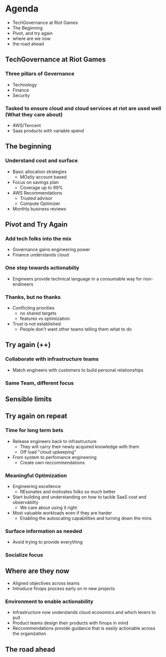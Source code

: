 # Agenda
- TechGovernance at Riot Games
- The Beginning
- Pivot, and try again
- where are we now
- the road ahead

## TechGovernance at Riot Games
### Three pillars of Gevernance
- Technology
- Finance
- Security

### Tasked to ensure cloud and cloud services at riot are used well (What they care about)
- AWS/Tencent
- Saas products with variable spend

## The beginning
### Understand cost and surface
- Basic allocation strategies
    - MOstly account based
- Focus on savings plan
    - Coverage up to 99%
- AWS Recommendations
    - Trusted advisor
    - Compute Optimizer
- Monthly business reviews

## Pivot and Try Again
### Add tech folks into the mix
- Governance gains engineering power
- Finance understands cloud

### One step towards actionabiliy
- Engineers provide technical language in a consumable way for non-endineers

### Thanks, but no thanks
- Conflicting priorities
    - no shared targets
    - features vs optimization
- Trust is not established
    - People don't want other teams telling them what to do

## Try again (++)
### Collaborate with infrastructure teams
- Match engineers with customers to build personal relationships
### Same Team, different focus

## Sensible limits

## Try again on repeat
### Time for long term bets
- Release engineers back to infrastructure
    - They will carry their newly acquired knowledge with them
    - Off load "cloud upkeeping"
- From system to perfomance engineering
    - Create own reccommendations
### Meaningful Optimization
- Engineering excellence
    - REsonates and motivates folks so much better
- Start building and understanding on how to tackle SaaS cost and observabilty
    - We care about using it right
- Most valuable workloads even if they are harder
    - Enabling the autoscaling capabilities and turning down the mins

### Surface information as needed
- Avoid trying to provide everything
### Socialize focus

## Where are they now
- Aligned objectives across teams
- Introduce finops process early on in new projects
### Environment to enable actionability
- Infrastructure now understands cloud economics and which levers to pull
- Product teams design their products with finops in mind
- Reccommendations provide guidance that is easily actionable across the organization

## The road ahead



